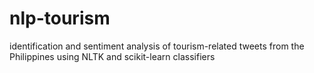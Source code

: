 nlp-tourism
===========
identification and sentiment analysis of tourism-related tweets from the Philippines using NLTK and scikit-learn classifiers
